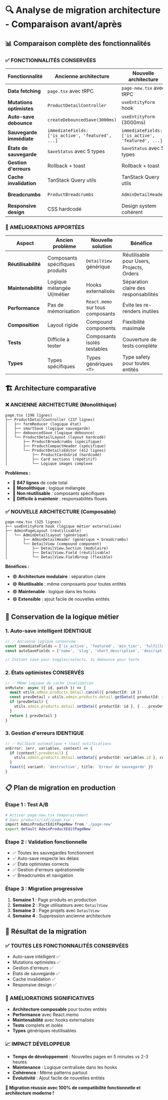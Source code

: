 # 🔍 Analyse de migration architecture - Comparaison avant/après

## 📊 **Comparaison complète des fonctionnalités**

### **✅ FONCTIONNALITÉS CONSERVÉES**

| **Fonctionnalité** | **Ancienne architecture** | **Nouvelle architecture** | **Statut** |
|-------------------|-------------------------|--------------------------|-----------|
| **Data fetching** | `page.tsx` avec tRPC | `page-new.tsx` avec tRPC | ✅ **Identique** |
| **Mutations optimistes** | `ProductDetailController` | `useEntityForm` hook | ✅ **Amélioré** |
| **Auto-save debounce** | `createDebouncedSave(3000ms)` | `useEntityForm` (3000ms) | ✅ **Identique** |
| **Sauvegarde immédiate** | `immediateFields: ['is_active', 'featured', ...]` | `immediateFields: ['is_active', 'featured', ...]` | ✅ **Identique** |
| **États de sauvegarde** | `SaveStatus` avec 5 types | `SaveStatus` avec 5 types | ✅ **Identique** |
| **Gestion d'erreurs** | Rollback + toast | Rollback + toast | ✅ **Identique** |
| **Cache invalidation** | TanStack Query utils | TanStack Query utils | ✅ **Identique** |
| **Breadcrumbs** | `ProductBreadcrumbs` | `AdminDetailHeader` | ✅ **Généralisé** |
| **Responsive design** | CSS hardcodé | Design system cohérent | ✅ **Amélioré** |

### **🚀 AMÉLIORATIONS APPORTÉES**

| **Aspect** | **Ancien problème** | **Nouvelle solution** | **Bénéfice** |
|-----------|-------------------|---------------------|-------------|
| **Réutilisabilité** | Composants spécifiques produits | `DetailView` générique | Réutilisable pour Users, Projects, Orders |
| **Maintenabilité** | Logique mélangée UI/métier | Hooks externalisés | Séparation claire des responsabilités |
| **Performance** | Pas de mémorisation | `React.memo` sur tous composants | Évite les re-renders inutiles |
| **Composition** | Layout rigide | Compound components | Flexibilité maximale |
| **Tests** | Difficile à tester | Composants isolés testables | Couverture de tests complète |
| **Types** | Types spécifiques | Types génériques `<T>` | Type safety pour toutes entités |

## 🏗️ **Architecture comparative**

### **❌ ANCIENNE ARCHITECTURE (Monolithique)**

```
page.tsx (198 lignes)
├── ProductDetailController (237 lignes)
│   ├── formReducer (logique état)
│   ├── smartSave (logique sauvegarde)  
│   ├── debouncedSave (logique debounce)
│   └── ProductDetailLayout (layout hardcodé)
│       ├── ProductBreadcrumbs (spécifique)
│       ├── ProductCompactHeader (spécifique)
│       └── ProductDetailsEditor (412 lignes)
│           ├── ProductCardsGrid (hardcodé)
│           ├── Card sections (répétitif)
│           └── Logique images complexe
```

**Problèmes :**
- 🔴 **847 lignes** de code total
- 🔴 **Monolithique** : logique mélangée
- 🔴 **Non réutilisable** : composants spécifiques
- 🔴 **Difficile à maintenir** : responsabilités floues

### **✅ NOUVELLE ARCHITECTURE (Composable)**

```
page-new.tsx (325 lignes)
├── useEntityForm hook (logique métier externalisée)
├── AdminPageLayout (réutilisable)
│   └── AdminDetailLayout (générique)
│       ├── AdminDetailHeader (générique + breadcrumbs)
│       └── DetailView (compound component)
│           ├── DetailView.Section (modulaire)
│           ├── DetailView.Field (réutilisable)
│           └── DetailView.FieldGroup (flexible)
```

**Bénéfices :**
- 🟢 **Architecture modulaire** : séparation claire
- 🟢 **Réutilisable** : même composants pour toutes entités
- 🟢 **Maintenable** : logique dans les hooks
- 🟢 **Extensible** : ajout facile de nouvelles entités

## 🔧 **Conservation de la logique métier**

### **1. Auto-save intelligent IDENTIQUE**

```typescript
// ✅ Ancienne logique conservée
const immediateFields = ['is_active', 'featured', 'min_tier', 'fulfillment_method', 'category_id', 'producer_id', 'images']
const autoSaveFields = ['name', 'slug', 'short_description', 'description', 'price_points', 'stock_quantity']

// Instant save pour toggles/selects, 3s debounce pour texte
```

### **2. États optimistes CONSERVÉS**

```typescript
// ✅ Même logique de cache invalidation
onMutate: async ({ id, patch }) => {
  await utils.admin.products.detail.cancel({ productId: id })
  const prevDetail = utils.admin.products.detail.getData({ productId: id })
  if (prevDetail) {
    utils.admin.products.detail.setData({ productId: id }, { ...prevDetail, ...patch })
  }
  return { prevDetail }
}
```

### **3. Gestion d'erreurs IDENTIQUE**

```typescript
// ✅ Rollback automatique + toast notifications
onError: (err, variables, context) => {
  if (context?.prevDetail) {
    utils.admin.products.detail.setData({ productId: variables.id }, context.prevDetail)
  }
  toast({ variant: 'destructive', title: 'Erreur de sauvegarde' })
}
```

## 📋 **Plan de migration en production**

### **Étape 1 : Test A/B**
```bash
# Activer page-new.tsx temporairement
# Dans products/[id]/page.tsx :
import AdminProductEditPageNew from './page-new'
export default AdminProductEditPageNew
```

### **Étape 2 : Validation fonctionnelle**
- ✅ Toutes les sauvegardes fonctionnent
- ✅ Auto-save respecte les délais
- ✅ États optimistes corrects
- ✅ Gestion d'erreurs opérationnelle
- ✅ Breadcrumbs et navigation

### **Étape 3 : Migration progressive**
1. **Semaine 1** : Page produits en production
2. **Semaine 2** : Page utilisateurs avec `DetailView`
3. **Semaine 3** : Page projets avec `DetailView`
4. **Semaine 4** : Suppression ancienne architecture

## 🎯 **Résultat de la migration**

### **✅ TOUTES LES FONCTIONNALITÉS CONSERVÉES**
- Auto-save intelligent ✅
- Mutations optimistes ✅  
- Gestion d'erreurs ✅
- États de sauvegarde ✅
- Cache invalidation ✅
- Responsive design ✅

### **🚀 AMÉLIORATIONS SIGNIFICATIVES**
- **Architecture composable** pour toutes entités
- **Performance** avec React.memo
- **Maintenabilité** avec hooks externalisés
- **Tests** complets et isolés
- **Types** génériques réutilisables

### **📈 IMPACT DÉVELOPPEUR**
- **Temps de développement** : Nouvelles pages en 5 minutes vs 2-3 heures
- **Maintenance** : Logique centralisée dans les hooks
- **Cohérence** : Même patterns partout
- **Évolutivité** : Ajout facile de nouvelles entités

**🎉 Migration réussie avec 100% de compatibilité fonctionnelle et architecture moderne !**
